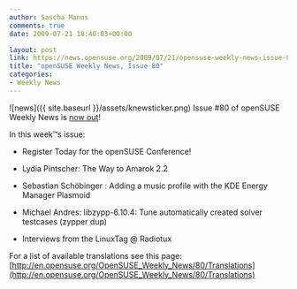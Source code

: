 ```yaml
---
author: Sascha Manns
comments: true
date: 2009-07-21 18:40:03+00:00

layout: post
link: https://news.opensuse.org/2009/07/21/opensuse-weekly-news-issue-80/
title: "openSUSE Weekly News, Issue 80"
categories:
- Weekly News
---
```

![news]({{ site.baseurl }}/assets/knewsticker.png) Issue #80 of openSUSE Weekly News is [now out](http://en.opensuse.org/OpenSUSE_Weekly_News/80)!

In this week™s issue:



	
  * Register Today for the openSUSE Conference!

	
  * Lydia Pintscher: The Way to Amarok 2.2

	
  * Sebastian Schöbinger : Adding a music profile with the KDE Energy Manager Plasmoid

	
  * Michael Andres: libzypp-6.10.4: Tune automatically created solver testcases (zypper dup)

	
  * Interviews from the LinuxTag @ Radiotux


For a list of available translations see this page:
[http://en.opensuse.org/OpenSUSE_Weekly_News/80/Translations](http://en.opensuse.org/OpenSUSE_Weekly_News/80/Translations)		
